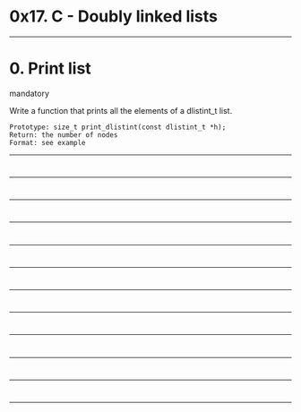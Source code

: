 # 0x17. C - Doubly linked lists
----
# 0. Print list
mandatory

Write a function that prints all the elements of a dlistint_t list.

    Prototype: size_t print_dlistint(const dlistint_t *h);
    Return: the number of nodes
    Format: see example
---------
#
---------
#
---------
#
---------
#
---------
#
---------
#
---------
#
---------
#
---------
#
---------
#
---------
#
---------
